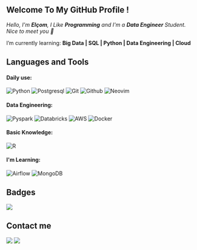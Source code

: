 ## Welcome To My GitHub Profile !

*Hello, I'm **Elçom**, I Like **Programming** and I'm a **Data Engineer** Student.*<br/>
*Nice to meet you 👋*

I’m currently learning: **Big Data | SQL | Python | Data Engineering | Cloud**


## Languages and Tools

#### Daily use:
![Python](https://img.shields.io/badge/-Python-black?style=for-the-badge&logo=Python&logoColor=yellow)
![Postgresql](https://img.shields.io/badge/-Potgresql-black?style=for-the-badge&logo=Postgresql)
![Git](https://img.shields.io/badge/-Git-black?style=for-the-badge&logo=Git)
![Github](https://img.shields.io/badge/-Github-black?style=for-the-badge&logo=Github)
![Neovim](https://img.shields.io/badge/-Neovim-black?style=for-the-badge&logo=Neovim)

#### Data Engineering:
![Pyspark](https://img.shields.io/badge/-Pyspark-black?style=for-the-badge&logo=Apache-Spark)
![Databricks](https://img.shields.io/badge/-Databricks-black?style=for-the-badge&logo=Databricks)
![AWS](https://img.shields.io/badge/-AWS-black?style=for-the-badge&logo=Amazon-AWS&logoColor=yellow)
![Docker](https://img.shields.io/badge/-Docker-black?style=for-the-badge&logo=Docker)

#### Basic Knowledge:
![R](https://img.shields.io/badge/-R-black?style=for-the-badge&logo=R)

#### I'm Learning:
![Airflow](https://img.shields.io/badge/-Airflow-black?style=for-the-badge&logo=Apache-Airflow)
![MongoDB](https://img.shields.io/badge/-MongoDB-black?style=for-the-badge&logo=MongoDB)

## Badges
<a href="https://www.hackerrank.com/elcomj31" target="_blank"><img src="https://img.shields.io/badge/-Hackerrank-black?style=for-the-badge&logo=Hackerrank" /></a>

## Contact me
<a href="https://www.linkedin.com/in/elcom-junior/" target="_blank"><img src="https://img.shields.io/badge/-Linkedin-black?style=for-the-badge&logo=Linkedin&logoColor=blue" /></a>
<a href="mailto:elcomj31@gmail.com"><img src="https://img.shields.io/badge/-Gmail-black?style=for-the-badge&logo=Gmail" /></a>
